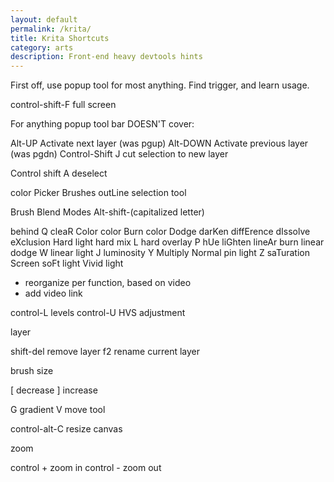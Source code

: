```yaml
---
layout: default
permalink: /krita/
title: Krita Shortcuts
category: arts
description: Front-end heavy devtools hints
---
```



First off, use popup tool for most anything. Find trigger, and learn usage.

control-shift-F full screen

For anything popup tool bar DOESN'T cover:

Alt-UP Activate next layer (was pgup)
Alt-DOWN Activate previous layer (was pgdn)
Control-Shift J cut selection to new layer

Control shift A deselect


color Picker
Brushes
outLine selection tool

Brush Blend Modes Alt-shift-(capitalized letter)

behind Q
cleaR
Color
color Burn
color Dodge
darKen
diffErence
dIssolve
eXclusion
Hard light
hard mix L
hard overlay P
hUe
liGhten
lineAr burn
linear dodge W
linear light J
luminosity Y
Multiply
Normal
pin light Z
saTuration
Screen
soFt light
Vivid light

- reorganize per function, based on video
- add video link

control-L levels
control-U HVS adjustment


layer

shift-del remove layer
f2 rename current layer

brush size

[ decrease
] increase

G gradient
V move tool

control-alt-C resize canvas

zoom

control + zoom in
control - zoom out